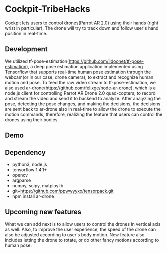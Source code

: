 # Cockpit-TribeHacks #

Cockpit lets users to control drones(Parrot AR 2.0) using their hands (right wrist in particular). The drone will try to track down and follow user's hand position in real-time.

## Development ##
We utilized tf-pose-estimation(https://github.com/ildoonet/tf-pose-estimation), a deep pose estimation application implemented using Tensorflow that supports real-time human pose estimation through the webcam(or in our case, drone camera), to extract and recognize human motion and pose. 
To feed the raw video stream to tf-pose-estimation, we also used ar-drone(https://github.com/felixge/node-ar-drone), which is a node.js client for controlling Parrot AR Drone 2.0 quad-copters, to record and stream the video and send it to backend to analyze.
After analyzing the pose, detecting the pose changes, and making the decisions, the decisions are sent back to ar-drone also in real-time to allow the drone to execute the motion commands, therefore, realizing the feature that users can control the drones using their bodies.


## Demo

## Dependency
* python3, node.js
* tensorflow 1.4.1+
* opencv
* argparse
* numpy, scipy, matploylib
* git+https://github.com/ppwwyyxx/tensorpack.git
* npm install ar-drone

## Upcoming new features
What we can add next is to allow users to control the drones in vertical axis as well. Also, to improve the user experience, the speed of the drone can also be adjusted according to user's body motion. New feature also includes letting the drone to rotate, or do other fancy motions according to human pose.




